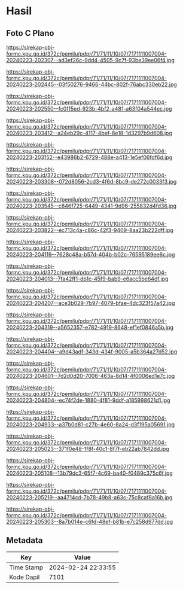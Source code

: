 # Hasil

## Foto C Plano

https://sirekap-obj-formc.kpu.go.id/372c/pemilu/pdpr/71/71/11/10/07/7171111007004-20240223-202307--ad3ef26c-9dd4-4505-9c7f-93be39ee06f4.jpg

https://sirekap-obj-formc.kpu.go.id/372c/pemilu/pdpr/71/71/11/10/07/7171111007004-20240223-202445--03f50276-9466-44bc-802f-76abc330eb22.jpg

https://sirekap-obj-formc.kpu.go.id/372c/pemilu/pdpr/71/71/11/10/07/7171111007004-20240223-202550--fc0f15ed-923b-4bf2-a481-a63f04a544ec.jpg

https://sirekap-obj-formc.kpu.go.id/372c/pemilu/pdpr/71/71/11/10/07/7171111007004-20240223-203412--a24eb29c-4117-4bef-8e18-1d3297b9d608.jpg

https://sirekap-obj-formc.kpu.go.id/372c/pemilu/pdpr/71/71/11/10/07/7171111007004-20240223-203152--e43986b2-6729-488e-a413-1e5ef06fdf6d.jpg

https://sirekap-obj-formc.kpu.go.id/372c/pemilu/pdpr/71/71/11/10/07/7171111007004-20240223-203308--072d8056-2cd3-4f6d-8bc9-de272c0033f3.jpg

https://sirekap-obj-formc.kpu.go.id/372c/pemilu/pdpr/71/71/11/10/07/7171111007004-20240223-203545--c846f725-6449-4341-9d96-255832d4fd36.jpg

https://sirekap-obj-formc.kpu.go.id/372c/pemilu/pdpr/71/71/11/10/07/7171111007004-20240223-203822--ec713c4a-c86c-42f3-9409-8aa23b222dff.jpg

https://sirekap-obj-formc.kpu.go.id/372c/pemilu/pdpr/71/71/11/10/07/7171111007004-20240223-204119--7628c48a-b57d-404b-b02c-76595189ee6c.jpg

https://sirekap-obj-formc.kpu.go.id/372c/pemilu/pdpr/71/71/11/10/07/7171111007004-20240223-204013--7fa42ff1-db1c-45f9-bab9-e6acc5be64df.jpg

https://sirekap-obj-formc.kpu.go.id/372c/pemilu/pdpr/71/71/11/10/07/7171111007004-20240223-204207--ace3b029-7b97-4079-bfae-4dc323f57a42.jpg

https://sirekap-obj-formc.kpu.go.id/372c/pemilu/pdpr/71/71/11/10/07/7171111007004-20240223-204319--a5652357-e782-4919-8648-ef1ef0846a5b.jpg

https://sirekap-obj-formc.kpu.go.id/372c/pemilu/pdpr/71/71/11/10/07/7171111007004-20240223-204404--a9d43adf-343d-434f-9005-a5b364a27d52.jpg

https://sirekap-obj-formc.kpu.go.id/372c/pemilu/pdpr/71/71/11/10/07/7171111007004-20240223-204601--7d2d0d20-7006-463a-8d14-4f0006ed1e7c.jpg

https://sirekap-obj-formc.kpu.go.id/372c/pemilu/pdpr/71/71/11/10/07/7171111007004-20240223-204804--ec74f2de-1880-4f81-9ddf-a185998621d1.jpg

https://sirekap-obj-formc.kpu.go.id/372c/pemilu/pdpr/71/71/11/10/07/7171111007004-20240223-204933--a37b0d81-c27b-4e60-8a24-d3f195a05691.jpg

https://sirekap-obj-formc.kpu.go.id/372c/pemilu/pdpr/71/71/11/10/07/7171111007004-20240223-205023--371f0e48-1f8f-40c1-8f7f-eb22ab7842dd.jpg

https://sirekap-obj-formc.kpu.go.id/372c/pemilu/pdpr/71/71/11/10/07/7171111007004-20240223-205108--13b79dc3-65f7-4c69-ba40-f0489c375c6f.jpg

https://sirekap-obj-formc.kpu.go.id/372c/pemilu/pdpr/71/71/11/10/07/7171111007004-20240223-205219--aa4714cd-7b78-49b8-a63c-75c8caf8a16b.jpg

https://sirekap-obj-formc.kpu.go.id/372c/pemilu/pdpr/71/71/11/10/07/7171111007004-20240223-205303--8a7b014e-c6fd-48ef-b81b-e7c258d977dd.jpg


## Metadata

| Key        | Value               |
| ---------- | ------------------- |
| Time Stamp | 2024-02-24 22:33:55 |
| Kode Dapil | 7101                |



